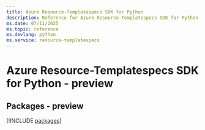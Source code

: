 ```yaml
---
title: Azure Resource-Templatespecs SDK for Python
description: Reference for Azure Resource-Templatespecs SDK for Python
ms.date: 07/11/2025
ms.topic: reference
ms.devlang: python
ms.service: resource-templatespecs
---
```

# Azure Resource-Templatespecs SDK for Python - preview
## Packages - preview
[!INCLUDE [packages](resource-templatespecs-index.md)]